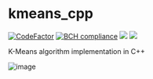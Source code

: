 # kmeans_cpp
[![CodeFactor](https://www.codefactor.io/repository/github/amrukwa/kmeans_cpp/badge)](https://www.codefactor.io/repository/github/amrukwa/kmeans_cpp)
[![BCH compliance](https://bettercodehub.com/edge/badge/amrukwa/kmeans_cpp?branch=master)](https://bettercodehub.com/)
![](https://github.com/amrukwa/kmeans_cpp/workflows/Build%20and%20push%20deployment%20images/badge.svg)
![](https://github.com/amrukwa/kmeans_cpp/workflows/Run%20unit%20tests/badge.svg)


K-Means algorithm implementation in C++

![image](https://user-images.githubusercontent.com/57860857/84648312-25143500-af05-11ea-98ec-d2cf42194871.png)

